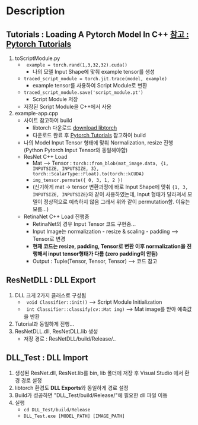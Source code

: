 # Description

## Tutorials : Loading A Pytorch Model In C++ [참고 : Pytorch Tutorials](https://pytorch.org/tutorials/advanced/cpp_export.html)

1. toScriptModule.py
    - <code> example = torch.rand(1,3,32,32).cuda()</code>
        - 나의 모델 Input Shape에 맟춰 example tensor를 생성
    - <code>traced_script_module = torch.jit.trace(model, example)</code>
        - example tensor를 사용하여 Script Module로 변환
    - <code>traced_script_module.save('script_module.pt')</code>
        - Script Module 저장
    - 저장된 Script Module을 C++에서 사용
1. example-app.cpp
    - 사이트 참고하여 build
        - libtorch 다운로드 [download libtorch](https://pytorch.org/)
        - 다운로드 완료 후 [Pytorch Tutorials](https://pytorch.org/tutorials/advanced/cpp_export.html) 참고하여 build
    - 나의 Model Input Tensor 형태에 맞춰 Normalization, resize 진행 (Python Pytorch Input Tensor와 동일해야함)
    - ResNet C++ Load
        - Mat --> Tensor : <code>torch::from_blob(mat_image.data, {1, INPUTSIZE, INPUTSIZE, 3}, torch::ScalarType::Float).to(torch::kCUDA)</code>
        - <code>img_tensor.permute({ 0, 3, 1, 2 })</code>
        - (신기하게 mat -> tensor 변환과정에 바로 Input Shape에 맞춰 <code>{1, 3, INPUTSIZE, INPUTSIZE}</code>와 같이 사용하였는데, Input 형태가 달라져서 모델이 정상적으로 예측하지 않음
        그래서 위와 같이 permutation함. 이유는 모름...)
    - RetinaNet C++ Load 진행중
        - RetinaNet의 경우 Input Tensor 코드 구현중...
        - Input Image는 normalization - resize & scaling - padding --> Tensor로 변경
        - **현재 코드는 resize, padding, Tensor로 변환 이후 normalization을 진행해서 input tensor형태가 다름 (zero padding이 안됨)**
        - Output : Tuple(Tensor, Tensor, Tensor) --> 코드 참고


## ResNetDLL : DLL Export
1. DLL 크게 2가지 클래스로 구성됨
    - <code> void Classifier::init()</code> --> Script Module Initialization
    - <code> int Classifier::classify(cv::Mat img)</code> --> Mat image를 받아 예측값을 반환
1. Tutorial과 동일하게 진행...
1. ResNetDLL.dll, ResNetDLL.lib 생성
    - 저장 경로 : ResNetDLL/build/Release/..


## DLL_Test : DLL Import
1. 생성된 ResNet.dll, ResNet.lib를 bin, lib 폴더에 저장 후 Visual Studio 에서 환경 경로 설정
1. libtorch 환경도 **DLL Exports**와 동일하게 경로 설정
1. Build가 성공하면 "DLL_Test/build/Release/"에 필요한 dll 파일 이동
1. 실행
    - <code>cd DLL_Test/build/Release</code>
    - <code>DLL_Test.exe [MODEL_PATH] [IMAGE_PATH]
